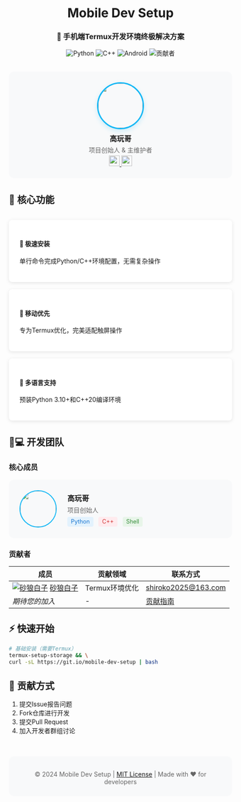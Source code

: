 <!-- 头部标题区 -->
<div align="center">
  <h1>Mobile Dev Setup</h1>
  <h3>📱 手机端Termux开发环境终极解决方案</h3>
  
  <!-- 动态徽章行 -->
  <div>
    <img src="https://img.shields.io/badge/Python-3.10%2B-blue?logo=python&logoColor=white" alt="Python">
    <img src="https://img.shields.io/badge/C++-20-red?logo=c%2B%2B&logoColor=white" alt="C++">
    <img src="https://img.shields.io/badge/Android-10%2B-brightgreen?logo=android" alt="Android">
    <img src="https://img.shields.io/github/contributors/gaowan-u/Mobile-Dev-Setup?color=orange" alt="贡献者">
  </div>
</div>

<!-- 创始人展示卡 -->
<div align="center" style="margin: 2rem 0; padding: 1.5rem; background: #f8f9fa; border-radius: 12px; max-width: 600px; margin-left: auto; margin-right: auto;">
  <img src="https://avatars.githubusercontent.com/u/174626969?s=200" width="100" style="border-radius: 50%; border: 3px solid #12B7F5; box-shadow: 0 4px 12px rgba(18, 183, 245, 0.2);">
  <h3 style="margin: 0.5rem 0 0;">高玩哥</h3>
  <p style="margin: 0.2rem 0; color: #666;">项目创始人 & 主维护者</p>
  <div>
    <a href="mailto:gaowange2024@163.com">
      <img src="https://img.shields.io/badge/-Email-red?style=flat&logo=gmail" height="24">
    </a>
    <a href="https://github.com/gaowan-u">
      <img src="https://img.shields.io/badge/-GitHub-black?style=flat&logo=github" height="24">
    </a>
  </div>
</div>

<!-- 特性展示区 -->
## 🌟 核心功能

<div style="display: flex; flex-wrap: wrap; gap: 1rem; justify-content: center; margin: 2rem 0;">
  <div style="flex: 1; min-width: 250px; padding: 1.5rem; background: white; border-radius: 8px; box-shadow: 0 2px 8px rgba(0,0,0,0.1);">
    <h4>🚀 极速安装</h4>
    <p>单行命令完成Python/C++环境配置，无需复杂操作</p>
  </div>
  
  <div style="flex: 1; min-width: 250px; padding: 1.5rem; background: white; border-radius: 8px; box-shadow: 0 2px 8px rgba(0,0,0,0.1);">
    <h4>📱 移动优先</h4>
    <p>专为Termux优化，完美适配触屏操作</p>
  </div>
  
  <div style="flex: 1; min-width: 250px; padding: 1.5rem; background: white; border-radius: 8px; box-shadow: 0 2px 8px rgba(0,0,0,0.1);">
    <h4>🔧 多语言支持</h4>
    <p>预装Python 3.10+和C++20编译环境</p>
  </div>
</div>

<!-- 团队展示区 -->
## 👨💻 开发团队

### 核心成员
<div style="display: flex; align-items: center; background: #f8f9fa; padding: 1.5rem; border-radius: 12px; margin: 1rem 0;">
  <img src="https://avatars.githubusercontent.com/u/174626969?s=120" width="80" style="border-radius: 50%; border: 2px solid #12B7F5;">
  <div style="margin-left: 1.5rem;">
    <h3 style="margin: 0 0 0.3rem;">高玩哥</h3>
    <p style="margin: 0; color: #666;">项目创始人</p>
    <div style="margin-top: 0.5rem;">
      <span style="background: #e3f2fd; color: #1976d2; padding: 0.2rem 0.5rem; border-radius: 4px; font-size: 0.8rem; margin-right: 0.5rem;">Python</span>
      <span style="background: #ffebee; color: #d32f2f; padding: 0.2rem 0.5rem; border-radius: 4px; font-size: 0.8rem; margin-right: 0.5rem;">C++</span>
      <span style="background: #e8f5e9; color: #388e3c; padding: 0.2rem 0.5rem; border-radius: 4px; font-size: 0.8rem;">Shell</span>
    </div>
  </div>
</div>

### 贡献者
| 成员 | 贡献领域 | 联系方式 |
|------|----------|----------|
| [![砂狼白子](https://avatars.githubusercontent.com/u/205312332?v=4)](https://github.com/Shiroko2025) [砂狼白子](https://github.com/Shiroko2025) | Termux环境优化 | shiroko2025@163.com |
| *期待您的加入* | - | [贡献指南](#-贡献方式) |

<!-- 快速开始 -->
## ⚡ 快速开始

```bash
# 基础安装（需要Termux）
termux-setup-storage && \
curl -sL https://git.io/mobile-dev-setup | bash
```

## 🤝 贡献方式
1. 提交Issue报告问题
2. Fork仓库进行开发
3. 提交Pull Request
4. 加入开发者群组讨论

<!-- 页脚 -->
<div align="center" style="margin-top: 3rem; padding: 1.5rem; background: #f8f9fa; border-radius: 12px;">
  <p style="margin: 0.5rem 0 0; color: #666;">
    © 2024 Mobile Dev Setup | 
    <a href="LICENSE">MIT License</a> | 
    Made with ❤️ for developers
  </p>
</div>